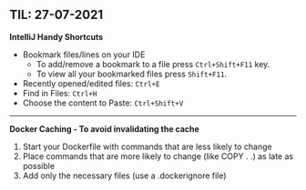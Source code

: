 ## TIL: 27-07-2021
**IntelliJ Handy Shortcuts**
* Bookmark files/lines on your IDE<br>
  * To add/remove a bookmark to a file press `Ctrl+Shift+F11` key.
  * To view all your bookmarked files press `Shift+F11`.
* Recently opened/edited files: `Ctrl+E`
* Find in Files: `Ctrl+H`
* Choose the content to Paste: `Ctrl+Shift+V`
---
**Docker Caching - To avoid invalidating the cache**
 1. Start your Dockerfile with commands that are less likely to change
 2. Place commands that are more likely to change (like COPY . .) as late as possible
 3. Add only the necessary files (use a .dockerignore file)
